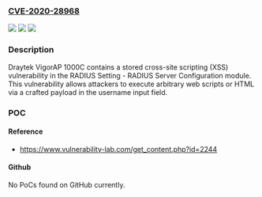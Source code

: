 ### [CVE-2020-28968](https://cve.mitre.org/cgi-bin/cvename.cgi?name=CVE-2020-28968)
![](https://img.shields.io/static/v1?label=Product&message=n%2Fa&color=blue)
![](https://img.shields.io/static/v1?label=Version&message=n%2Fa&color=blue)
![](https://img.shields.io/static/v1?label=Vulnerability&message=n%2Fa&color=brighgreen)

### Description

Draytek VigorAP 1000C contains a stored cross-site scripting (XSS) vulnerability in the RADIUS Setting - RADIUS Server Configuration module. This vulnerability allows attackers to execute arbitrary web scripts or HTML via a crafted payload in the username input field.

### POC

#### Reference
- https://www.vulnerability-lab.com/get_content.php?id=2244

#### Github
No PoCs found on GitHub currently.

